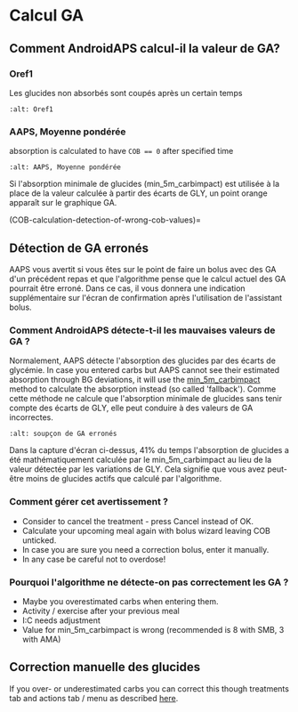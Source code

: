 # Calcul GA

## Comment AndroidAPS calcul-il la valeur de GA?

### Oref1

Les glucides non absorbés sont coupés après un certain temps

```{image} ../images/cob_oref0_orange_II.png
:alt: Oref1
```

### AAPS, Moyenne pondérée

absorption is calculated to have `COB == 0` after specified time

```{image} ../images/cob_aaps2_orange_II.png
:alt: AAPS, Moyenne pondérée
```

Si l'absorption minimale de glucides (min_5m_carbimpact) est utilisée à la place de la valeur calculée à partir des écarts de GLY, un point orange apparaît sur le graphique GA.

(COB-calculation-detection-of-wrong-cob-values)=
## Détection de GA erronés

AAPS vous avertit si vous êtes sur le point de faire un bolus avec des GA d'un précédent repas et que l'algorithme pense que le calcul actuel des GA pourrait être erroné. Dans ce cas, il vous donnera une indication supplémentaire sur l'écran de confirmation après l'utilisation de l'assistant bolus.

### Comment AndroidAPS détecte-t-il les mauvaises valeurs de GA ?

Normalement, AAPS détecte l'absorption des glucides par des écarts de glycémie. In case you entered carbs but AAPS cannot see their estimated absorption through BG deviations, it will use the [min_5m_carbimpact](../Configuration/Config-Builder.md?highlight=min_5m_carbimpact#absorption-settings) method to calculate the absorption instead (so called 'fallback'). Comme cette méthode ne calcule que l'absorption minimale de glucides sans tenir compte des écarts de GLY, elle peut conduire à des valeurs de GA incorrectes.

```{image} ../images/Calculator_SlowCarbAbsorption.png
:alt: soupçon de GA erronés
```

Dans la capture d'écran ci-dessus, 41% du temps l'absorption de glucides a été mathématiquement calculée par le min_5m_carbimpact au lieu de la valeur détectée par les variations de GLY.  Cela signifie que vous avez peut-être moins de glucides actifs que calculé par l'algorithme.

### Comment gérer cet avertissement ?

- Consider to cancel the treatment - press Cancel instead of OK.
- Calculate your upcoming meal again with bolus wizard leaving COB unticked.
- In case you are sure you need a correction bolus, enter it manually.
- In any case be careful not to overdose!

### Pourquoi l'algorithme ne détecte-on pas correctement les GA ?

- Maybe you overestimated carbs when entering them.
- Activity / exercise after your previous meal
- I:C needs adjustment
- Value for min_5m_carbimpact is wrong (recommended is 8 with SMB, 3 with AMA)

## Correction manuelle des glucides

If you over- or underestimated carbs you can correct this though treatments tab and actions tab / menu as described [here](Screenshots-carb-correction).
